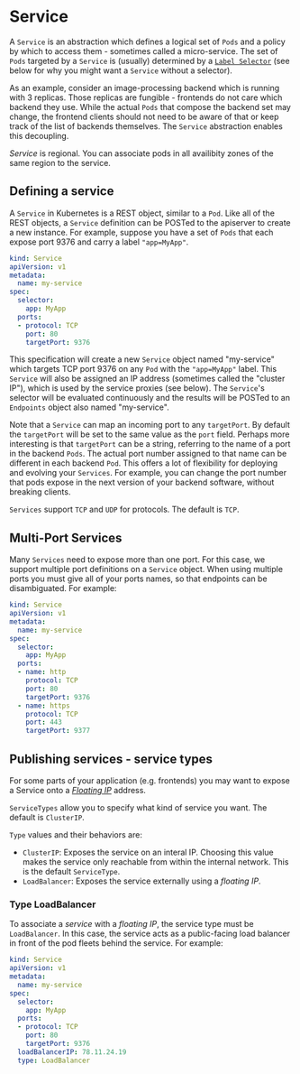 # Service

A `Service` is an abstraction which defines a logical set of `Pods` and a policy by which to access them - sometimes called a micro-service. The set of `Pods` targeted by a `Service` is (usually) determined by a [`Label Selector`](/docs/concepts/overview/working-with-objects/labels/#label-selectors) (see below for why you might want a `Service` without a selector).

As an example, consider an image-processing backend which is running with 3 replicas.  Those replicas are fungible - frontends do not care which backend they use.  While the actual `Pods` that compose the backend set may change, the frontend clients should not need to be aware of that or keep track of the list of backends themselves.  The `Service` abstraction enables this decoupling.

_Service_ is regional. You can associate pods in all availibity zones of the same region to the service.

## Defining a service

A `Service` in Kubernetes is a REST object, similar to a `Pod`.  Like all of the REST objects, a `Service` definition can be POSTed to the apiserver to create a new instance.  For example, suppose you have a set of `Pods` that each expose port 9376 and carry a label `"app=MyApp"`. 

```yaml
kind: Service
apiVersion: v1
metadata:
  name: my-service
spec:
  selector:
    app: MyApp
  ports:
  - protocol: TCP
    port: 80
    targetPort: 9376
```

This specification will create a new `Service` object named "my-service" which targets TCP port 9376 on any `Pod` with the `"app=MyApp"` label.  This `Service` will also be assigned an IP address (sometimes called the "cluster IP"), which is used by the service proxies (see below).  The `Service`'s selector will be evaluated continuously and the results will be POSTed to an `Endpoints` object also named "my-service".

Note that a `Service` can map an incoming port to any `targetPort`.  By default the `targetPort` will be set to the same value as the `port` field.  Perhaps more interesting is that `targetPort` can be a string, referring to the name of a port in the backend `Pods`.  The actual port number assigned to that name can be different in each backend `Pod`. This offers a lot of flexibility for
deploying and evolving your `Services`. For example, you can change the port number that pods expose in the next version of your backend software, without breaking clients.

`Services` support `TCP` and `UDP` for protocols. The default is `TCP`.

## Multi-Port Services

Many `Services` need to expose more than one port.  For this case, we support multiple port definitions on a `Service` object.  When using multiple ports you must give all of your ports names, so that endpoints can be disambiguated.  For example:

```yaml
kind: Service
apiVersion: v1
metadata:
  name: my-service
spec:
  selector:
    app: MyApp
  ports:
  - name: http
    protocol: TCP
    port: 80
    targetPort: 9376
  - name: https
    protocol: TCP
    port: 443
    targetPort: 9377
```

## Publishing services - service types

For some parts of your application (e.g. frontends) you may want to expose a Service onto a [_Floating IP_](../Feature/fip.md) address.

`ServiceTypes` allow you to specify what kind of service you want. The default is `ClusterIP`.

`Type` values and their behaviors are:

   * `ClusterIP`: Exposes the service on an interal IP. Choosing this value makes the service only reachable from within the internal network. This is the default `ServiceType`.
   * `LoadBalancer`: Exposes the service externally using a _floating IP_. 

### Type LoadBalancer

To associate a _service_ with a _floating IP_, the service type must be `LoadBalancer`. In this case, the service acts as a public-facing load balancer in front of the pod fleets behind the service. For example:

```yaml
kind: Service
apiVersion: v1
metadata:
  name: my-service
spec:
  selector:
    app: MyApp
  ports:
  - protocol: TCP
    port: 80
    targetPort: 9376
  loadBalancerIP: 78.11.24.19
  type: LoadBalancer
```

